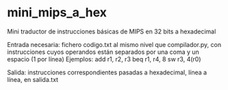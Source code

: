 # mini_mips_a_hex
Mini traductor de instrucciones básicas de MIPS en 32 bits a hexadecimal

Entrada necesaria: fichero codigo.txt al mismo nivel que compilador.py, con instrucciones cuyos operandos están separados por una coma y un espacio (1 por línea)
  Ejemplos:
    add r1, r2, r3
    beq r1, r4, 8
    sw r3, 4(r0)

Salida: instrucciones correspondientes pasadas a hexadecimal, línea a línea, en salida.txt
